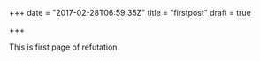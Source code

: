 +++
date = "2017-02-28T06:59:35Z"
title = "firstpost"
draft = true

+++
This is first page of refutation
